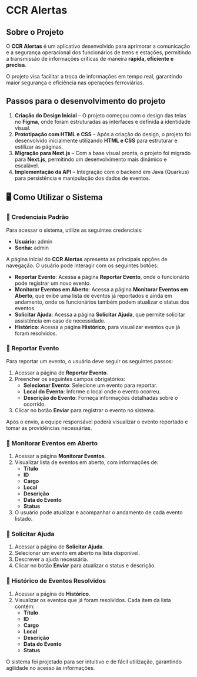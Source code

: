# CCR Alertas

## Sobre o Projeto

O **CCR Alertas** é um aplicativo desenvolvido para aprimorar a comunicação e a segurança operacional dos funcionários de trens e estações, permitindo a transmissão de informações críticas de maneira **rápida, eficiente e precisa**.

O projeto visa facilitar a troca de informações em tempo real, garantindo maior segurança e eficiência nas operações ferroviárias.

## Passos para o desenvolvimento do projeto

1. **Criação do Design Inicial** – O projeto começou com o design das telas no **Figma**, onde foram estruturadas as interfaces e definida a identidade visual.
2. **Prototipação com HTML e CSS** – Após a criação do design, o projeto foi desenvolvido inicialmente utilizando **HTML e CSS** para estruturar e estilizar as páginas.
3. **Migração para Next.js** – Com a base visual pronta, o projeto foi migrado para **Next.js**, permitindo um desenvolvimento mais dinâmico e escalável.
4. **Implementação da API** – Integração com o backend em Java (Quarkus) para persistência e manipulação dos dados de eventos.

## 🖥️ Como Utilizar o Sistema

### 🔑 Credenciais Padrão

Para acessar o sistema, utilize as seguintes credenciais:

-   **Usuário:** admin
-   **Senha:** admin

A página inicial do **CCR Alertas** apresenta as principais opções de navegação. O usuário pode interagir com os seguintes botões:

-   **Reportar Evento**: Acessa a página **Reportar Evento**, onde o funcionário pode registrar um novo evento.
-   **Monitorar Eventos em Aberto**: Acessa a página **Monitorar Eventos em Aberto**, que exibe uma lista de eventos já reportados e ainda em andamento, onde os funcionários também podem atualizar o status dos eventos.
-   **Solicitar Ajuda**: Acessa a página **Solicitar Ajuda**, que permite solicitar assistência em caso de necessidade.
-   **Histórico**: Acessa a página **Histórico**, para visualizar eventos que já foram resolvidos.

### 📌 Reportar Evento

Para reportar um evento, o usuário deve seguir os seguintes passos:

1. Acessar a página de **Reportar Evento**.
2. Preencher os seguintes campos obrigatórios:
    - **Selecionar Evento**: Selecione um evento para reportar.
    - **Local do Evento**: Informe o local onde o evento ocorreu.
    - **Descrição do Evento**: Forneça informações detalhadas sobre o ocorrido.
3. Clicar no botão **Enviar** para registrar o evento no sistema.

Após o envio, a equipe responsável poderá visualizar o evento reportado e tomar as providências necessárias.

### 📌 Monitorar Eventos em Aberto

1. Acessar a página **Monitorar Eventos**.
2. Visualizar lista de eventos em aberto, com informações de:
    - **Título**
    - **ID**
    - **Cargo**
    - **Local**
    - **Descrição**
    - **Data do Evento**
    - **Status**
3. O usuário pode atualizar e acompanhar o andamento de cada evento listado.

### 📌 Solicitar Ajuda

1. Acessar a página de **Solicitar Ajuda**.
2. Selecionar um evento em aberto na lista disponível.
3. Descrever a ajuda necessária.
4. Clicar no botão **Enviar** para atualizar o status e descrição.

### 📌 Histórico de Eventos Resolvidos

1. Acessar a página de **Histórico**.
2. Visualizar os eventos que já foram resolvidos. Cada item da lista contém:
    - **Título**
    - **ID**
    - **Cargo**
    - **Local**
    - **Descrição**
    - **Data do Evento**
    - **Status**

O sistema foi projetado para ser intuitivo e de fácil utilização, garantindo agilidade no acesso às informações.

